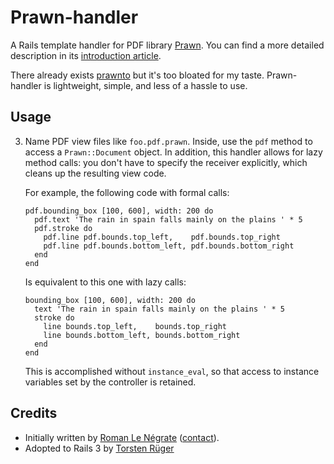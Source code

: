 # Prawn-handler

A Rails template handler for PDF library [Prawn](http://prawn.majesticseacreature.com/). You can find a more detailed description in its [introduction article](http://roman.flucti.com/alternative-prawn-handler-for-rails).

There already exists [prawnto](http://cracklabs.com/prawnto) but it's too bloated for my taste. Prawn-handler is lightweight, simple, and less of a hassle to use.

## Usage

3.  Name PDF view files like `foo.pdf.prawn`. Inside, use the `pdf` method to access a `Prawn::Document` object. In addition, this handler allows for lazy method calls: you don't have to specify the receiver explicitly, which cleans up the resulting view code.

    For example, the following code with formal calls:

        pdf.bounding_box [100, 600], width: 200 do
          pdf.text 'The rain in spain falls mainly on the plains ' * 5
          pdf.stroke do
            pdf.line pdf.bounds.top_left,    pdf.bounds.top_right
            pdf.line pdf.bounds.bottom_left, pdf.bounds.bottom_right
          end
        end

    Is equivalent to this one with lazy calls:

        bounding_box [100, 600], width: 200 do
          text 'The rain in spain falls mainly on the plains ' * 5
          stroke do
            line bounds.top_left,    bounds.top_right
            line bounds.bottom_left, bounds.bottom_right
          end
        end

    This is accomplished without `instance_eval`, so that access to instance variables set by the controller is retained.

## Credits

- Initially written by [Roman Le Négrate](http://roman.flucti.com) ([contact](mailto:roman.lenegrate@gmail.com)).
- Adopted to Rails 3 by [Torsten Rüger](http://github.com/dancinglightning)
